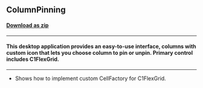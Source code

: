 ## ColumnPinning
#### [Download as zip](https://grapecity.github.io/DownGit/#/home?url=https://github.com/GrapeCity/ComponentOne-UWP-Samples/tree/master/C1.UWP.FlexGrid/CS/ColumnPinning)
____
#### This desktop application provides an easy-to-use interface, columns with custom icon that lets you choose column to pin or unpin. Primary control includes C1FlexGrid.
____

* Shows how to implement custom CellFactory for C1FlexGrid.

